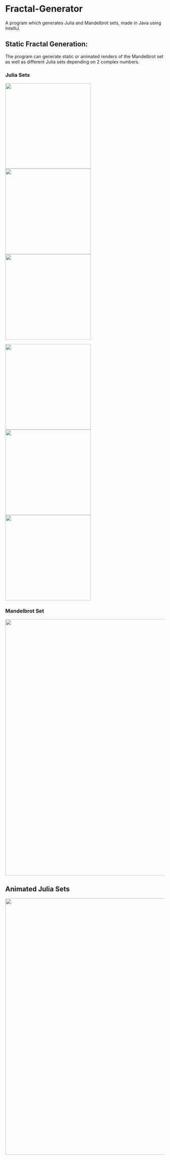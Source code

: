 # Fractal-Generator
A program which generates Julia and Mandelbrot sets, made in Java using IntelliJ.

## Static Fractal Generation:
The program can generate static or animated renders of the Mandelbrot set as well as different Julia sets depending on 2 complex numbers.

### Julia Sets
<p float="left">
  <img src="https://cdn.discordapp.com/attachments/488370207409045525/994490488944083004/image_copy_5.png" width="270" />
  <img src="https://cdn.discordapp.com/attachments/807059565937688586/994291768038277140/image.png" width="270" /> 
  <img src="https://cdn.discordapp.com/attachments/807059565937688586/994291767593668688/image_copy_7.png" width="270" />
</p>
<p float="left">
  <img src="https://cdn.discordapp.com/attachments/807059565937688586/994291767811780718/image_copy.png" width="270" />
  <img src="https://cdn.discordapp.com/attachments/807059565937688586/994291766436036730/image_copy_3.png" width="270" /> 
  <img src="https://cdn.discordapp.com/attachments/807059565937688586/994634290883215461/image.png" width="270" />
</p>

### Mandelbrot Set
<img src="https://user-images.githubusercontent.com/64125245/180596196-98d3bf77-541e-476b-9172-87e4f93de48e.png" width="810" />

## Animated Julia Sets
<img src="https://user-images.githubusercontent.com/64125245/180596269-d2c4e604-5140-497a-9ac1-11a5c2e8667b.gif" width="810" />
